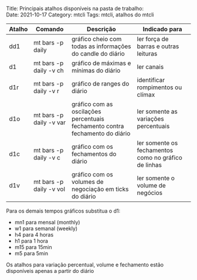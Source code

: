 Title: Principais atalhos disponíveis na pasta de trabalho:  
Date: 2021-10-17
Category: mtcli
Tags: mtcli, atalhos do mtcli

  
| Atalho | Comando | Descrição | Indicado para |
| ---- | ---- | ----- | --- |
| dd1 | mt bars <ticker> -p daily | gráfico cheio com todas as informações do candle do diário | ler força de barras e outras leituras |
| d1 | mt bars <ticker> -p daily -v ch | gráfico de máximas e mínimas do diário | ler canais |
| d1r | mt bars <ticker> -p daily -v r | gráfico de ranges do diário | identificar rompimentos ou clímax |
| d1o | mt bars <ticker> -p daily -v var | gráfico com as oscilações percentuais fechamento contra fechamento do diário | ler somente as variações percentuais |
| d1c | mt bars <ticker> -p daily -v c | gráfico com os fechamentos do diário | ler somente os fechamentos como no gráfico de linhas |
| d1v | mt bars <ticker> -p daily -v vol | gráfico com os volumes de negociação em ticks  do diário | ler somente o volume de negócios |

  
Para os demais tempos gráficos substitua o d1:  

* mn1 para mensal (monthly)
* w1 para semanal (weekly)
* h4 para 4 horas
* h1 para 1 hora
* m15 para 15min
* m5 para 5min
  
Os atalhos para variação percentual, volume e fechamento estão disponíveis apenas a partir do diário

